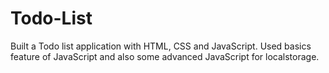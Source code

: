 # Todo-List

Built a Todo list application with HTML, CSS and JavaScript. Used basics feature of JavaScript and also some advanced JavaScript for localstorage.
